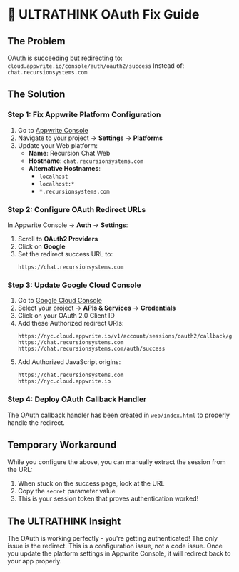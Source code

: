 # 🧠 ULTRATHINK OAuth Fix Guide

## The Problem
OAuth is succeeding but redirecting to: `cloud.appwrite.io/console/auth/oauth2/success`
Instead of: `chat.recursionsystems.com`

## The Solution

### Step 1: Fix Appwrite Platform Configuration

1. Go to [Appwrite Console](https://cloud.appwrite.io)
2. Navigate to your project → **Settings** → **Platforms**
3. Update your Web platform:
   - **Name**: Recursion Chat Web
   - **Hostname**: `chat.recursionsystems.com`
   - **Alternative Hostnames**: 
     - `localhost`
     - `localhost:*`
     - `*.recursionsystems.com`

### Step 2: Configure OAuth Redirect URLs

In Appwrite Console → **Auth** → **Settings**:

1. Scroll to **OAuth2 Providers**
2. Click on **Google**
3. Set the redirect success URL to:
   ```
   https://chat.recursionsystems.com
   ```

### Step 3: Update Google Cloud Console

1. Go to [Google Cloud Console](https://console.cloud.google.com/)
2. Select your project → **APIs & Services** → **Credentials**
3. Click on your OAuth 2.0 Client ID
4. Add these Authorized redirect URIs:
   ```
   https://nyc.cloud.appwrite.io/v1/account/sessions/oauth2/callback/google
   https://chat.recursionsystems.com
   https://chat.recursionsystems.com/auth/success
   ```
5. Add Authorized JavaScript origins:
   ```
   https://chat.recursionsystems.com
   https://nyc.cloud.appwrite.io
   ```

### Step 4: Deploy OAuth Callback Handler

The OAuth callback handler has been created in `web/index.html` to properly handle the redirect.

## Temporary Workaround

While you configure the above, you can manually extract the session from the URL:

1. When stuck on the success page, look at the URL
2. Copy the `secret` parameter value
3. This is your session token that proves authentication worked!

## The ULTRATHINK Insight

The OAuth is working perfectly - you're getting authenticated! The only issue is the redirect. This is a configuration issue, not a code issue. Once you update the platform settings in Appwrite Console, it will redirect back to your app properly.